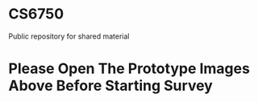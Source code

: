 # CS6750
Public repository for shared material


# Please Open The Prototype Images Above Before Starting Survey

